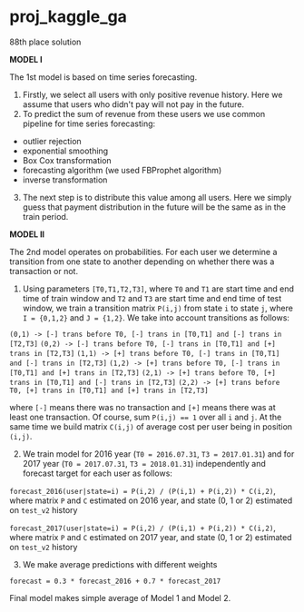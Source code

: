 # proj_kaggle_ga
88th place solution

**MODEL I**

The 1st model is based on time series forecasting.

1. Firstly, we select all users with only positive revenue history. Here we assume that users who didn't pay will not pay in the future. 
2. To predict the sum of revenue from these users we use common pipeline for time series forecasting: 
  - outlier rejection 
  - exponential smoothing 
  - Box Cox transformation 
  - forecasting algorithm (we used FBProphet algorithm) 
  - inverse transformation
3. The next step is to distribute this value among all users. Here we simply guess that payment distribution in the future will be the same as in the train period.

**MODEL II**

The 2nd model operates on probabilities. For each user we determine a transition from one state to another depending on whether there was a transaction or not.

1. Using parameters `[T0,T1,T2,T3]`, where `T0` and `T1` are start time and end time of train window and `T2` and `T3` are start time and end time of test window, we train a transition matrix `P(i,j)` from state `i` to state `j`, where `I = {0,1,2}` and `J = {1,2}`. We take into account transitions as follows:

  `(0,1) -> [-] trans before T0, [-] trans in [T0,T1] and [-] trans in [T2,T3]`
  `(0,2) -> [-] trans before T0, [-] trans in [T0,T1] and [+] trans in [T2,T3]`
  `(1,1) -> [+] trans before T0, [-] trans in [T0,T1] and [-] trans in [T2,T3]`
  `(1,2) -> [+] trans before T0, [-] trans in [T0,T1] and [+] trans in [T2,T3]`
  `(2,1) -> [+] trans before T0, [+] trans in [T0,T1] and [-] trans in [T2,T3]`
  `(2,2) -> [+] trans before T0, [+] trans in [T0,T1] and [+] trans in [T2,T3]`

where `[-]` means there was no transaction and `[+]` means there was at least one transaction. 
Of course, sum `P(i,j) == 1` over all `i` and `j`. 
At the same time we build matrix `C(i,j)` of average cost per user being in position `(i,j)`.

2. We train model for 2016 year (`T0 = 2016.07.31`, `T3 = 2017.01.31`) and for 2017 year (`T0 = 2017.07.31`, `T3 = 2018.01.31`) independently and forecast target for each user as follows:

  `forecast_2016(user|state=i) = P(i,2) / (P(i,1) + P(i,2)) * C(i,2)`, where matrix `P` and `C` estimated on 2016 year, and state (0, 1 or 2) estimated on `test_v2` history
  
  `forecast_2017(user|state=i) = P(i,2) / (P(i,1) + P(i,2)) * C(i,2)`, where matrix `P` and `C` estimated on 2017 year, and state (0, 1 or 2) estimated on `test_v2` history

3. We make average predictions with different weights

  `forecast = 0.3 * forecast_2016 + 0.7 * forecast_2017`

Final model makes simple average of Model 1 and Model 2. 
